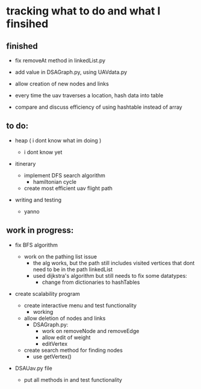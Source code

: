 # tracking what to do and what I finsihed

## finished
- fix removeAt method in linkedList.py

- add value in DSAGraph.py, using UAVdata.py

- allow creation of new nodes and links

- every time the uav traverses a location, hash data into table

- compare and discuss efficiency of using hashtable instead of array

## to do:

- heap ( i dont know what im doing )
    - i dont know yet

- itinerary 
    - implement DFS search algorithm
        - hamiltonian cycle
    - create most efficient uav flight path

- writing and testing
    - yanno

## work in progress:
- fix BFS algorithm
    - work on the pathing list issue
        - the alg works, but the path still includes visited vertices that dont need to be in the path linkedList 
        - used dijkstra's algorithm but still needs to fix some datatypes:
            - change from dictionaries to hashTables

- create scalability program
    - create interactive menu and test functionality
        - working
    - allow deletion of nodes and links
        - DSAGraph.py:
            - work on removeNode and removeEdge
            - allow edit of weight
            - editVertex
    - create search method for finding nodes
        - use getVertex()

- DSAUav.py file
    - put all methods in and test functionality
        
